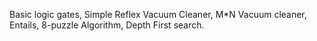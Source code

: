 Basic logic gates,
Simple Reflex Vacuum Cleaner,
M*N Vacuum cleaner,
Entails,
8-puzzle Algorithm,
Depth First search.
